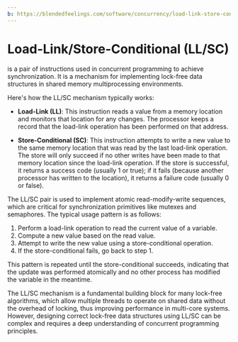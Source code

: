 ```yaml
---
b: https://blendedfeelings.com/software/concurrency/load-link-store-conditional-ll-sc.md
---
```


# Load-Link/Store-Conditional (LL/SC) 
is a pair of instructions used in concurrent programming to achieve synchronization. It is a mechanism for implementing lock-free data structures in shared memory multiprocessing environments.

Here's how the LL/SC mechanism typically works:

- **Load-Link (LL)**: This instruction reads a value from a memory location and monitors that location for any changes. The processor keeps a record that the load-link operation has been performed on that address.

- **Store-Conditional (SC)**: This instruction attempts to write a new value to the same memory location that was read by the last load-link operation. The store will only succeed if no other writes have been made to that memory location since the load-link operation. If the store is successful, it returns a success code (usually 1 or true); if it fails (because another processor has written to the location), it returns a failure code (usually 0 or false).

The LL/SC pair is used to implement atomic read-modify-write sequences, which are critical for synchronization primitives like mutexes and semaphores. The typical usage pattern is as follows:

1. Perform a load-link operation to read the current value of a variable.
2. Compute a new value based on the read value.
3. Attempt to write the new value using a store-conditional operation.
4. If the store-conditional fails, go back to step 1.

This pattern is repeated until the store-conditional succeeds, indicating that the update was performed atomically and no other process has modified the variable in the meantime.

The LL/SC mechanism is a fundamental building block for many lock-free algorithms, which allow multiple threads to operate on shared data without the overhead of locking, thus improving performance in multi-core systems. However, designing correct lock-free data structures using LL/SC can be complex and requires a deep understanding of concurrent programming principles.